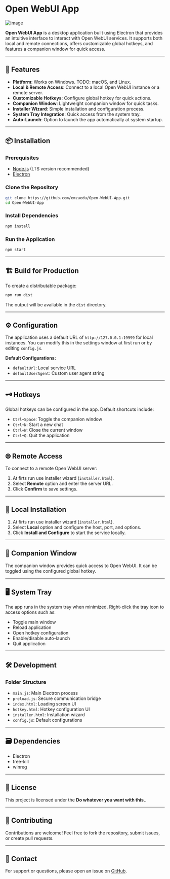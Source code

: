# Open WebUI App

![image](https://github.com/user-attachments/assets/89f3a08d-26a2-424e-93e4-e619c1f0321e)

**Open WebUI App** is a desktop application built using Electron that provides an intuitive interface to interact with Open WebUI services. It supports both local and remote connections, offers customizable global hotkeys, and features a companion window for quick access.

---

## 🚀 Features

- **Platform**: Works on Windows. TODO: macOS, and Linux.
- **Local & Remote Access**: Connect to a local Open WebUI instance or a remote server.
- **Customizable Hotkeys**: Configure global hotkey for quick actions.
- **Companion Window**: Lightweight companion window for quick tasks.
- **Installer Wizard**: Simple installation and configuration process.
- **System Tray Integration**: Quick access from the system tray.
- **Auto-Launch**: Option to launch the app automatically at system startup.

---

## 📦 Installation

### Prerequisites
- [Node.js](https://nodejs.org) (LTS version recommended)
- [Electron](https://www.electronjs.org/)

### Clone the Repository
```bash
git clone https://github.com/emzaedu/Open-WebUI-App.git
cd Open-WebUI-App
```

### Install Dependencies
```bash
npm install
```

### Run the Application
```bash
npm start
```

---

## 🏗️ Build for Production

To create a distributable package:
```bash
npm run dist
```
The output will be available in the `dist` directory.

---

## ⚙️ Configuration

The application uses a default URL of `http://127.0.0.1:19999` for local instances. You can modify this in the settings window at first run or by editing `config.js`.

**Default Configurations:**
- `defaultUrl`: Local service URL
- `defaultUserAgent`: Custom user agent string

---

## 🗝️ Hotkeys

Global hotkeys can be configured in the app. Default shortcuts include:
- `Ctrl+Space`: Toggle the companion window
- `Ctrl+N`: Start a new chat
- `Ctrl+W`: Close the current window
- `Ctrl+Q`: Quit the application

---

## 🌐 Remote Access

To connect to a remote Open WebUI server:
1. At firts run use installer wizard (`installer.html`).
2. Select **Remote** option and enter the server URL.
3. Click **Confirm** to save settings.

---

## 🔧 Local Installation
1. At firts run use installer wizard (`installer.html`).
2. Select **Local** option and configure the host, port, and options.
3. Click **Install and Configure** to start the service locally.

---

## 🧩 Companion Window

The companion window provides quick access to Open WebUI. It can be toggled using the configured global hotkey.

---

## 🖥️ System Tray

The app runs in the system tray when minimized. Right-click the tray icon to access options such as:
- Toggle main window
- Reload application
- Open hotkey configuration
- Enable/disable auto-launch
- Quit application

---

## 🛠️ Development

### Folder Structure
- `main.js`: Main Electron process
- `preload.js`: Secure communication bridge
- `index.html`: Loading screen UI
- `hotkey.html`: Hotkey configuration UI
- `installer.html`: Installation wizard
- `config.js`: Default configurations

---

## 🗃️ Dependencies

- Electron
- tree-kill
- winreg

---

## 📝 License

This project is licensed under the **Do whatever you want with this.**.

---

## 🤝 Contributing

Contributions are welcome! Feel free to fork the repository, submit issues, or create pull requests.

---

## 📧 Contact

For support or questions, please open an issue on [GitHub](https://github.com/emzaedu/Open-WebUI-App/issues).
